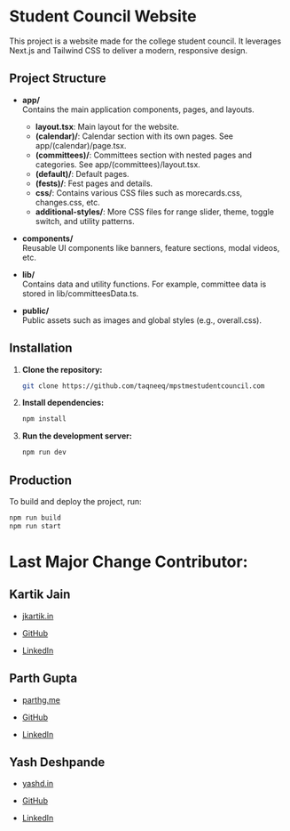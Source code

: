 # Student Council Website

This project is a website made for the college student council. It leverages Next.js and Tailwind CSS to deliver a modern, responsive design.

## Project Structure

- **app/**  
  Contains the main application components, pages, and layouts.  
  - **layout.tsx**: Main layout for the website.  
  - **(calendar)/**: Calendar section with its own pages. See app/(calendar)/page.tsx.
  - **(committees)/**: Committees section with nested pages and categories. See app/(committees)/layout.tsx.
  - **(default)/**: Default pages.
  - **(fests)/**: Fest pages and details.
  - **css/**: Contains various CSS files such as morecards.css, changes.css, etc.
  - **additional-styles/**: More CSS files for range slider, theme, toggle switch, and utility patterns.

- **components/**  
  Reusable UI components like banners, feature sections, modal videos, etc.

- **lib/**  
  Contains data and utility functions. For example, committee data is stored in lib/committeesData.ts.

- **public/**  
  Public assets such as images and global styles (e.g., overall.css).

## Installation

1. **Clone the repository:**

    ```sh
    git clone https://github.com/taqneeq/mpstmestudentcouncil.com
    ```

2. **Install dependencies:**

    ```sh
    npm install
    ```

3. **Run the development server:**

    ```sh
    npm run dev
    ```

## Production

To build and deploy the project, run:

```sh
npm run build
npm run start
```

# Last Major Change Contributor:

## Kartik Jain

- [jkartik.in](https://jkartik.in)

- [GitHub](https://github.com/KartikJain14)

- [LinkedIn](https://www.linkedin.com/in/KartikJain1410)

## Parth Gupta

- [parthg.me](https://parthg.me)

- [GitHub](https://github.com/parthg2112)

- [LinkedIn](https://www.linkedin.com/in/parthg21)

## Yash Deshpande

- [yashd.in](https://yashd.in)

- [GitHub](https://github.com/yashd-dev)

- [LinkedIn](https://www.linkedin.com/in/yashd-dev)